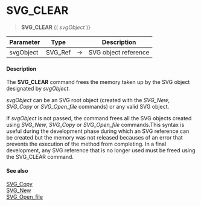 # SVG_CLEAR

>**SVG_CLEAR** {( *svgObject* )}

| Parameter | Type |  | Description |
| --- | --- | --- | --- |
| svgObject | SVG_Ref | &#8594; | SVG object reference |



#### Description 

The **SVG\_CLEAR** command frees the memory taken up by the SVG object designated by *svgObject*.

*svgObject* can be an SVG root object (created with the *SVG\_New*, *SVG\_Copy* or *SVG\_Open\_file* commands) or any valid SVG object. 

If *svgObject* is not passed, the command frees all the SVG objects created using *SVG\_New*, *SVG\_Copy* or *SVG\_Open\_file* commands.This syntax is useful during the development phase during which an SVG reference can be created but the memory was not released becauses of an error that prevents the execution of the method from completing. In a final development, any SVG reference that is no longer used must be freed using the SVG\_CLEAR command.

#### See also 

[SVG\_Copy](SVG_Copy.md)  
[SVG\_New](SVG_New.md)  
[SVG\_Open\_file](SVG_Open_file.md)  